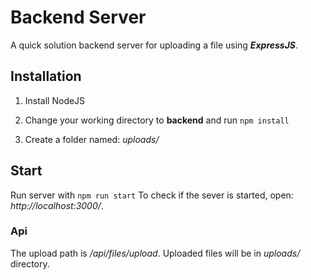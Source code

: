 # Backend Server

A quick solution backend server for uploading a file using ***ExpressJS***.

## Installation

1. Install NodeJS

2. Change your working directory to **backend** and run `npm install`

3. Create a folder named: *uploads/*

## Start 

Run server with `npm run start`
To check if the sever is started, open: *http://localhost:3000/*.

### Api

The upload path is */api/files/upload*. Uploaded files will be in *uploads/* directory.